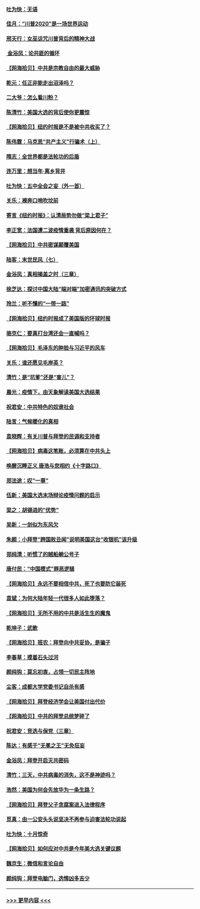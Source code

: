 #### [吐为快：无语](../pages/nsc993/n12518588.md?t=11022202) 
#### [佳月：“川普2020”是一场世界运动](../pages/nsc993/n12518581.md?t=11022202) 
#### [邢天行：女巫诅咒川普背后的精神大战](../pages/nsc993/n12517257.md?t=11022202) 
#### [ 金浴凤：论共匪的循环](../pages/nsc993/n12517133.md?t=11022202) 
#### [【网海拾贝】中共是宗教自由的最大威胁](../pages/nsc993/n12516879.md?t=11022202) 
#### [乾元：任正非能走出沼泽吗？](../pages/nsc993/n12515831.md?t=11022202) 
#### [二大爷：怎么看川粉？](../pages/nsc993/n12515820.md?t=11022202) 
#### [陈清竹：美国大选的背后使你更震惊](../pages/nsc993/n12515589.md?t=11022202) 
#### [【网海拾贝】纽约时报是不是被中共收买了？](../pages/nsc993/n12515122.md?t=11022202) 
#### [陈伟霆：马克思“共产主义”行骗术（上）](../pages/nsc993/n12510217.md?t=11022202) 
#### [隋志：全世界都是法轮功的后盾](../pages/nsc993/n12510636.md?t=11022202) 
#### [连万里：想当年‧离乡背井](../pages/nsc993/n12510623.md?t=11022202) 
#### [吐为快：五中全会之妄（外一首）](../pages/nsc993/n12510470.md?t=11022202) 
#### [关乐：裸奔口哨吹坟前](../pages/nsc993/n12510403.md?t=11022202) 
#### [寄言《纽约时报》：认清局势勿做“梁上君子”](../pages/nsc993/n12510042.md?t=11022202) 
#### [李正宽：法国遭二波疫情重袭 背后原因何在？](../pages/nsc993/n12509971.md?t=11022202) 
#### [【网海拾贝】中共密谋颠覆美国](../pages/nsc993/n12509816.md?t=11022202) 
#### [陆客：末世民风（七）](../pages/nsc993/n12507822.md?t=11022202) 
#### [金浴凤：真相揭盖之时（三章）](../pages/nsc993/n12507804.md?t=11022202) 
#### [徐芝达：探讨中国大陆“端对端”加密通讯的突破方式](../pages/nsc993/n12507682.md?t=11022202) 
#### [玲兰：听不懂的“一带一路”](../pages/nsc993/n12507669.md?t=11022202) 
#### [【网海拾贝】纽约时报成了美国版的环球时报](../pages/nsc993/n12507053.md?t=11022202) 
#### [骆克仁：要真打台湾还会一直喊吗？](../pages/nsc993/n12506843.md?t=11022202) 
#### [【网海拾贝】毛泽东的肿脸与习近平的风车](../pages/nsc993/n12504537.md?t=11022202) 
#### [关乐：谁还愿见毛岸英？](../pages/nsc993/n12503866.md?t=11022202) 
#### [清竹：是“坑爹”还是“害儿”？](../pages/nsc993/n12503034.md?t=11022202) 
#### [晨光：疫情下，由天象解读美国大选结果](../pages/nsc993/n12502536.md?t=11022202) 
#### [祝君安：中共特色的奴隶社会](../pages/nsc993/n12501529.md?t=11022202) 
#### [陆言：气候暖化的真相](../pages/nsc993/n12501183.md?t=11022202) 
#### [袁晓辉：有关川普与拜登的民调和支持者](../pages/nsc993/n12500433.md?t=11022202) 
#### [【网海拾贝】病毒这笔账，必须算在中共头上](../pages/nsc993/n12500320.md?t=11022202) 
#### [唤醒沉睡正义 唐浩与您相约《十字路口》](../pages/nsc993/n12497980.md?t=11022202) 
#### [郑法途：叹“一尊”](../pages/nsc993/n12498837.md?t=11022202) 
#### [伍新：美国大选末场辩论疫情问题的启示](../pages/nsc993/n12498829.md?t=11022202) 
#### [梁之：胡锡进的“优势”](../pages/nsc993/n12498780.md?t=11022202) 
#### [吴新：一剑似为东风欠](../pages/nsc993/n12498772.md?t=11022202) 
#### [朱颜：小拜登“跨国败丑闻”说明美国这台“收银机”该升级](../pages/nsc993/n12498731.md?t=11022202) 
#### [郑纯清：听惯了的贼船艄公号子](../pages/nsc993/n12498721.md?t=11022202) 
#### [唐付民：“中国模式”罪恶逻辑](../pages/nsc993/n12498310.md?t=11022202) 
#### [【网海拾贝】永远不要相信中共，死了也要防它装死](../pages/nsc993/n12498162.md?t=11022202) 
#### [袁斌：为何大陆年轻一代很多人如此堕落？](../pages/nsc993/n12495696.md?t=11022202) 
#### [【网海拾贝】无所不用的中共是活生生的魔鬼](../pages/nsc993/n12495621.md?t=11022202) 
#### [乾坤子：武歌](../pages/nsc993/n12493391.md?t=11022202) 
#### [【网海拾贝】班农：拜登向中共妥协，是骗子](../pages/nsc993/n12492877.md?t=11022202) 
#### [李春草：摸着石头过河](../pages/nsc993/n12491121.md?t=11022202) 
#### [颜纯钩：莫忘初衷，占领一切民主阵地](../pages/nsc993/n12490965.md?t=11022202) 
#### [尘客：成都大学党委书记自杀有感](../pages/nsc993/n12490950.md?t=11022202) 
#### [【网海拾贝】拜登经济学会让美国付出代价](../pages/nsc993/n12489662.md?t=11022202) 
#### [【网海拾贝】中共的拜登总统梦碎了](../pages/nsc993/n12487896.md?t=11022202) 
#### [祝君安：竞选与保党（三章）](../pages/nsc993/n12487258.md?t=11022202) 
#### [陈达：有感于“无冕之王”无免狂妄](../pages/nsc993/n12485133.md?t=11022202) 
#### [金浴凤：拜登开启灭共密码](../pages/nsc993/n12485125.md?t=11022202) 
#### [清竹：三天，中共病毒的消失，这不是神迹吗？](../pages/nsc993/n12485027.md?t=11022202) 
#### [浩然：美国为何会先放华为一条生路？](../pages/nsc993/n12484997.md?t=11022202) 
#### [【网海拾贝】拜登父子贪腐案进入法律程序](../pages/nsc993/n12484957.md?t=11022202) 
#### [觅真：由一公安头头说坚决不再参与迫害法轮功说起](../pages/nsc993/n12484212.md?t=11022202) 
#### [吐为快：十月惊奇](../pages/nsc993/n12484172.md?t=11022202) 
#### [【网海拾贝】如何应对中共是今年美大选关键议题](../pages/nsc993/n12483755.md?t=11022202) 
#### [魏京生：微信和言论自由](../pages/nsc993/n12483372.md?t=11022202) 
#### [颜纯钩：拜登电脑门，选情凶多吉少](../pages/nsc993/n12482666.md?t=11022202) 

----
#### [ >>> 更早内容 <<< ](../indexes/nsc993-earlier.md)
